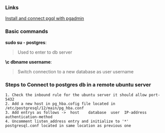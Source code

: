 ### Links
<a href="https://www.tecmint.com/install-postgresql-and-pgadmin-in-ubuntu/">Install and connect pgql with pgadmin</a>      

### Basic commands
**sudo su - postgres**:   
>Used to enter to db server   

**\c dbname username**:    
>Switch connection to a new database as user username


### Steps to Connect to postgres db in a remote ubuntu server
```
1. Check the inbound rule for the ubuntu server it should allow port-5432   
2. Add a new host in pg_hba.cofig file located in  /etc/postgresql/12/main/pg_hba.conf    
3. Add entrys as follows ->  host    database  user  IP-address   authentication-method    
4. Uncomment listen_address entry and initialize to '*' postgresql.conf located in same location as previous one
``` 
